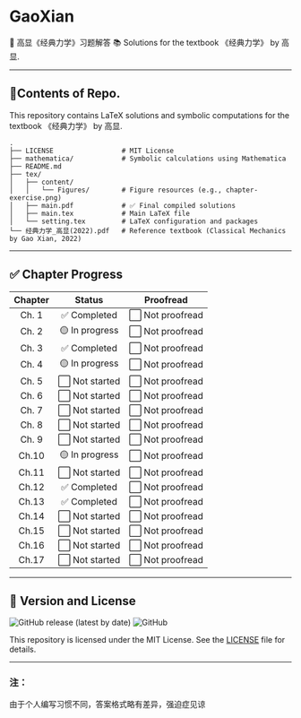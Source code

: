 # GaoXian
📖 高显《经典力学》习题解答
📚 Solutions for the textbook 《经典力学》 by 高显.

----

## 🔗Contents of Repo.
This repository contains LaTeX solutions and symbolic computations for the textbook 《经典力学》 by 高显.
```
.
├── LICENSE                 # MIT License
├── mathematica/            # Symbolic calculations using Mathematica
├── README.md
├── tex/
│   ├── content/
│   │   └── Figures/        # Figure resources (e.g., chapter-exercise.png)
│   ├── main.pdf            # ✅ Final compiled solutions
│   ├── main.tex            # Main LaTeX file
│   └── setting.tex         # LaTeX configuration and packages
└── 经典力学_高显(2022).pdf   # Reference textbook (Classical Mechanics by Gao Xian, 2022)
```

----

## ✅ Chapter Progress

| Chapter | Status        | Proofread      |
|:-------:|:-------------:|:--------------:|
| Ch. 1   | ✅ Completed | ⬜ Not proofread |
| Ch. 2   | 🟡 In progress | ⬜ Not proofread |
| Ch. 3   | ✅ Completed | ⬜ Not proofread |
| Ch. 4   | 🟡 In progress | ⬜ Not proofread |
| Ch. 5   | ⬜ Not started | ⬜ Not proofread |
| Ch. 6   | ⬜ Not started | ⬜ Not proofread |
| Ch. 7   | ⬜ Not started | ⬜ Not proofread |
| Ch. 8   | ⬜ Not started | ⬜ Not proofread |
| Ch. 9   | ⬜ Not started | ⬜ Not proofread |
| Ch.10   | 🟡 In progress | ⬜ Not proofread |
| Ch.11   | ⬜ Not started | ⬜ Not proofread |
| Ch.12   | ✅ Completed | ⬜ Not proofread |
| Ch.13   | ✅ Completed | ⬜ Not proofread |
| Ch.14   | ⬜ Not started | ⬜ Not proofread |
| Ch.15   | ⬜ Not started | ⬜ Not proofread |
| Ch.16   | ⬜ Not started | ⬜ Not proofread |
| Ch.17   | ⬜ Not started | ⬜ Not proofread |



----
## 📌 Version and License

![GitHub release (latest by date)](https://img.shields.io/github/v/release/Phiyu/GaoXian)
![GitHub](https://img.shields.io/github/license/Phiyu/GaoXian)

This repository is licensed under the MIT License. See the [LICENSE](./LICENSE) file for details.

----
### 注：
由于个人编写习惯不同，答案格式略有差异，强迫症见谅